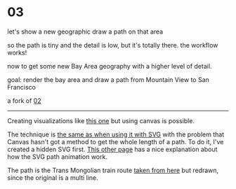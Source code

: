# 03

let's show a new geographic draw a path on that area

so the path is tiny and the detail is low, but it's totally there.  the workflow works!

now to get some new Bay Area geography with a higher level of detail.

goal: render the bay area and draw a path from Mountain View to San Francisco

a fork of [02](02/)
 
---

Creating visualizations like [this one](http://bl.ocks.org/rveciana/8464690) but using canvas is possible.

The technique is [the same as when using it with SVG](http://stackoverflow.com/questions/25442709/draw-html5-javascript-canvas-path-in-time) with the problem that Canvas hasn't got a method to get the whole length of a path. To do it, I've created a hidden SVG first. [This other page](https://css-tricks.com/svg-line-animation-works/) has a nice explanation about how the SVG path animation work.

The path is the Trans Mongolian train route [taken from here](http://gisforthought.com/trans-siberian-on-github) but redrawn, since the original is a multi line.
